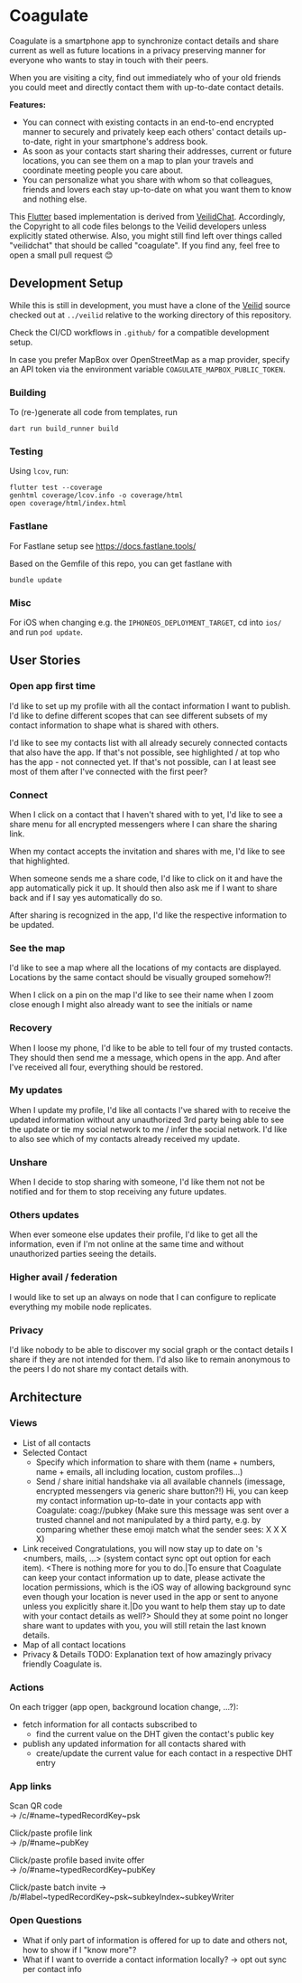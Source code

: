 # Coagulate

Coagulate is a smartphone app to synchronize contact details and share current as well as future locations in a privacy preserving manner for everyone who wants to stay in touch with their peers.

When you are visiting a city, find out immediately who of your old friends you could meet and directly contact them with up-to-date contact details.

**Features:**
- You can connect with existing contacts in an end-to-end encrypted manner to securely and privately keep each others' contact details up-to-date, right in your smartphone's address book.
- As soon as your contacts start sharing their addresses, current or future locations, you can see them on a map to plan your travels and coordinate meeting people you care about.
- You can personalize what you share with whom so that colleagues, friends and lovers each stay up-to-date on what you want them to know and nothing else.

This [Flutter](flutter.dev) based implementation is derived from [VeilidChat](https://gitlab.com/veilid/veilidchat/).
Accordingly, the Copyright to all code files belongs to the Veilid developers unless explicitly stated otherwise.
Also, you might still find left over things called "veilidchat" that should be called "coagulate".
If you find any, feel free to open a small pull request 😊

## Development Setup

While this is still in development, you must have a clone of the [Veilid](https://gitlab.com/veilid/veilid/) source checked out at `../veilid` relative to the working directory of this repository.

Check the CI/CD workflows in `.github/` for a compatible development setup.

In case you prefer MapBox over OpenStreetMap as a map provider, specify an API token via the environment variable `COAGULATE_MAPBOX_PUBLIC_TOKEN`.

### Building

To (re-)generate all code from templates, run
```
dart run build_runner build
```

### Testing

Using `lcov`, run:
```
flutter test --coverage
genhtml coverage/lcov.info -o coverage/html
open coverage/html/index.html

```

### Fastlane

For Fastlane setup see https://docs.fastlane.tools/

Based on the Gemfile of this repo, you can get fastlane with
```
bundle update
```

### Misc

For iOS when changing e.g. the `IPHONEOS_DEPLOYMENT_TARGET`, cd into `ios/` and run `pod update`.

## User Stories

### Open app first time

I'd like to set up my profile with all the contact information I want to publish.
I'd like to define different scopes that can see different subsets of my contact information to shape what is shared with others.

I'd like to see my contacts list with all already securely connected contacts that also have the app.
If that's not possible, see highlighted / at top who has the app - not connected yet.
If that's not possible, can I at least see most of them after I've connected with the first peer?

### Connect

When I click on a contact that I haven't shared with to yet, I'd like to see a share menu for all encrypted messengers where I can share the sharing link.

When my contact accepts the invitation and shares with me, I'd like to see that highlighted.

When someone sends me a share code, I'd like to click on it and have the app automatically pick it up. It should then also ask me if I want to share back and if I say yes automatically do so.

After sharing is recognized in the app, I'd like the respective information to be updated.

### See the map

I'd like to see a map where all the locations of my contacts are displayed.
Locations by the same contact should be visually grouped somehow?!

When I click on a pin on the map I'd like to see their name
when I zoom close enough I might also already want to see the initials or name

### Recovery

When I loose my phone, I'd like to be able to tell four of my trusted contacts.
They should then send me a message, which opens in the app. And after I've received all four, everything should be restored.

### My updates

When I update my profile, I'd like all contacts I've shared with to receive the updated information without any unauthorized 3rd party being able to see the update or tie my social network to me / infer the social network.
I'd like to also see which of my contacts already received my update.

### Unshare

When I decide to stop sharing with someone, I'd like them not not be notified and for them to stop receiving any future updates.

### Others updates

When ever someone else updates their profile, I'd like to get all the information, even if I'm not online at the same time and without unauthorized parties seeing the details.

### Higher avail / federation

I would like to set up an always on node that I can configure to replicate everything my mobile node replicates.

### Privacy

I'd like nobody to be able to discover my social graph or the contact details I share if they are not intended for them.
I'd also like to remain anonymous to the peers I do not share my contact details with.

## Architecture

### Views
- List of all contacts
- Selected Contact
  - Specify which information to share with them (name + numbers, name + emails, all including location, custom profiles...)
  - Send / share initial handshake via all available channels (imessage, encrypted messengers via generic share button?!)
    Hi, you can keep my contact information up-to-date in your contacts app with Coagulate: coag://pubkey (Make sure this message was sent over a trusted channel and not manipulated by a third party, e.g. by comparing whether these emoji match what the sender sees: X X X X)
- Link received
  Congratulations, you will now stay up to date on <NAME>'s <numbers, mails, ...> (system contact sync opt out option for each item). <There is nothing more for you to do.|To ensure that Coagulate can keep your contact information up to date, please activate the location permissions, which is the iOS way of allowing background sync even though your location is never used in the app or sent to anyone unless you explicitly share it.|Do you want to help them stay up to date with your contact details as well?> Should they at some point no longer share want to updates with you, you will still retain the last known details.
- Map of all contact locations
- Privacy & Details
  TODO: Explanation text of how amazingly privacy friendly Coagulate is.

### Actions
On each trigger (app open, background location change, ...?):
- fetch information for all contacts subscribed to
  - find the current value on the DHT given the contact's public key
- publish any updated information for all contacts shared with
  - create/update the current value for each contact in a respective DHT entry

### App links

Scan QR code  
-> /c/#name~typedRecordKey~psk

Click/paste profile link  
-> /p/#name~pubKey

Click/paste profile based invite offer  
-> /o/#name~typedRecordKey~pubKey

Click/paste batch invite
-> /b/#label~typedRecordKey~psk~subkeyIndex~subkeyWriter

### Open Questions

- What if only part of information is offered for up to date and others not, how to show if I "know more"?
- What if I want to override a contact information locally? -> opt out sync per contact info
